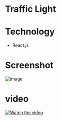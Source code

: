 # Traffic Light

# Technology

- React.js

# Screenshot

![image](https://github.com/anandbaraik/react-js-practice/assets/31516195/6fb6e907-1231-440f-9a00-e06e12e74cf5)

# video

[![Watch the video](https://github.com/anandbaraik/react-js-practice/assets/31516195/6fb6e907-1231-440f-9a00-e06e12e74cf5)](https://github.com/anandbaraik/react-js-practice/assets/31516195/3e5893ca-f962-4ab7-b028-0f0c2e64b5d8)
